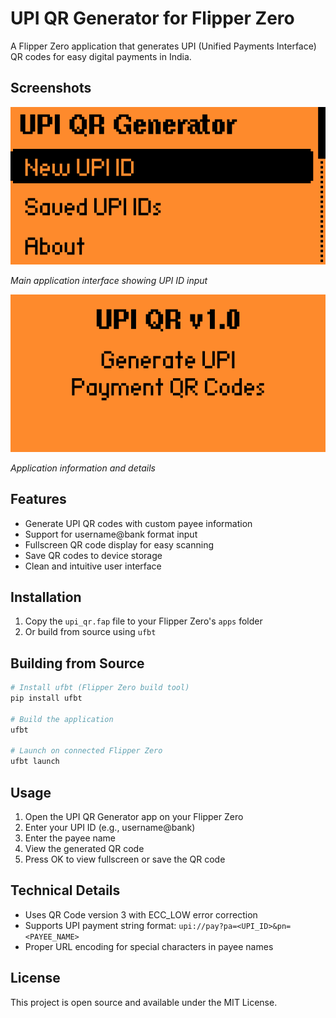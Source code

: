 # UPI QR Generator for Flipper Zero

A Flipper Zero application that generates UPI (Unified Payments Interface) QR codes for easy digital payments in India.

## Screenshots

![Application Interface](apps.png)

*Main application interface showing UPI ID input*

![About Screen](about.png)

*Application information and details*

## Features

- Generate UPI QR codes with custom payee information
- Support for username@bank format input
- Fullscreen QR code display for easy scanning
- Save QR codes to device storage
- Clean and intuitive user interface

## Installation

1. Copy the `upi_qr.fap` file to your Flipper Zero's `apps` folder
2. Or build from source using `ufbt`

## Building from Source

```bash
# Install ufbt (Flipper Zero build tool)
pip install ufbt

# Build the application
ufbt

# Launch on connected Flipper Zero
ufbt launch
```

## Usage

1. Open the UPI QR Generator app on your Flipper Zero
2. Enter your UPI ID (e.g., username@bank)
3. Enter the payee name
4. View the generated QR code
5. Press OK to view fullscreen or save the QR code

## Technical Details

- Uses QR Code version 3 with ECC_LOW error correction
- Supports UPI payment string format: `upi://pay?pa=<UPI_ID>&pn=<PAYEE_NAME>`
- Proper URL encoding for special characters in payee names

## License

This project is open source and available under the MIT License.
